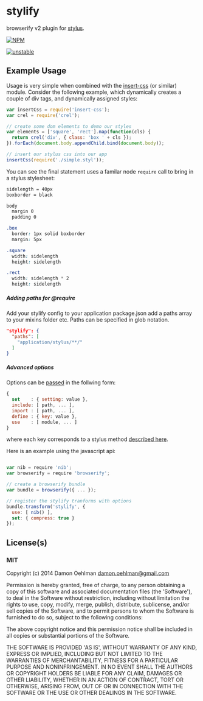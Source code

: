 # stylify

browserify v2 plugin for [stylus](https://github.com/LearnBoost/stylus).


[![NPM](https://nodei.co/npm/stylify.png)](https://nodei.co/npm/stylify/)

[![unstable](https://img.shields.io/badge/stability-unstable-yellowgreen.svg)](https://github.com/dominictarr/stability#unstable)

## Example Usage

Usage is very simple when combined with the
[insert-css](https://github.com/substack/insert-css) (or similar) module.
Consider the following example, which dynamically creates a couple of
div tags, and dynamically assigned styles:

```js
var insertCss = require('insert-css');
var crel = require('crel');

// create some dom elements to demo our styles
var elements = ['square', 'rect'].map(function(cls) {
  return crel('div', { class: 'box ' + cls });
}).forEach(document.body.appendChild.bind(document.body));

// insert our stylus css into our app
insertCss(require('./simple.styl'));
```

You can see the final statement uses a familar node `require` call to
bring in a stylus stylesheet:

```css
sidelength = 40px
boxborder = black

body
  margin 0
  padding 0

.box
  border: 1px solid boxborder
  margin: 5px

.square
  width: sidelength
  height: sidelength

.rect
  width: sidelength * 2
  height: sidelength
```

##### Adding paths for @require
Add your stylify config to your application package.json
add a paths array to your mixins folder etc. Paths can be specified in glob notation.

```json
"stylify": {
  "paths": [
    "application/stylus/**/"
  ]
}

```

##### Advanced options

Options can be [passed](https://github.com/substack/node-browserify#user-content-btransformtr-opts) in the follwing form:

```js
{
  set    : { setting: value },
  include: [ path, ... ],
  import : [ path, ... ],
  define : { key: value },
  use    : [ module, ... ]
}
```

where each key corresponds to a stylus method [described here](http://learnboost.github.io/stylus/docs/js.html).

Here is an example using the javascript api:

```js

var nib = require 'nib';
var browserify = require 'browserify';

// create a browserify bundle
var bundle = browserify({ ... });

// register the stylify tranforms with options
bundle.transform('stylify', {
  use: [ nib() ],
  set: { compress: true }
});
```

## License(s)

### MIT

Copyright (c) 2014 Damon Oehlman <damon.oehlman@gmail.com>

Permission is hereby granted, free of charge, to any person obtaining
a copy of this software and associated documentation files (the
'Software'), to deal in the Software without restriction, including
without limitation the rights to use, copy, modify, merge, publish,
distribute, sublicense, and/or sell copies of the Software, and to
permit persons to whom the Software is furnished to do so, subject to
the following conditions:

The above copyright notice and this permission notice shall be
included in all copies or substantial portions of the Software.

THE SOFTWARE IS PROVIDED 'AS IS', WITHOUT WARRANTY OF ANY KIND,
EXPRESS OR IMPLIED, INCLUDING BUT NOT LIMITED TO THE WARRANTIES OF
MERCHANTABILITY, FITNESS FOR A PARTICULAR PURPOSE AND NONINFRINGEMENT.
IN NO EVENT SHALL THE AUTHORS OR COPYRIGHT HOLDERS BE LIABLE FOR ANY
CLAIM, DAMAGES OR OTHER LIABILITY, WHETHER IN AN ACTION OF CONTRACT,
TORT OR OTHERWISE, ARISING FROM, OUT OF OR IN CONNECTION WITH THE
SOFTWARE OR THE USE OR OTHER DEALINGS IN THE SOFTWARE.
